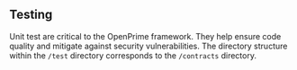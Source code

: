 ## Testing

Unit test are critical to the OpenPrime framework. They help ensure code quality and mitigate against security vulnerabilities. The directory structure within the `/test` directory corresponds to the `/contracts` directory.
